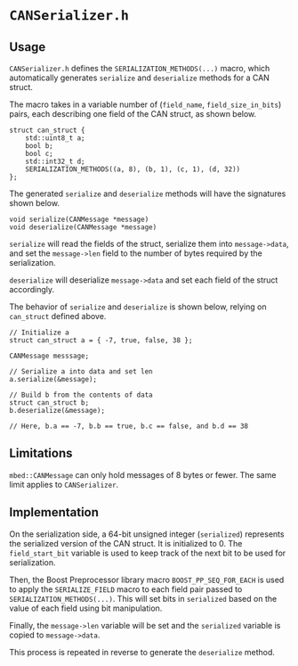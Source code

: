 # `CANSerializer.h`

## Usage

`CANSerializer.h` defines the `SERIALIZATION_METHODS(...)` macro, which automatically generates `serialize` and `deserialize` methods for a CAN struct.

The macro takes in a variable number of (`field_name`, `field_size_in_bits`) pairs, each describing one field of the CAN struct, as shown below.

```
struct can_struct {
    std::uint8_t a;
    bool b;
    bool c;
    std::int32_t d;
    SERIALIZATION_METHODS((a, 8), (b, 1), (c, 1), (d, 32))
};
```

The generated `serialize` and `deserialize` methods will have the signatures shown below.

```
void serialize(CANMessage *message)
void deserialize(CANMessage *message)
```

`serialize` will read the fields of the struct, serialize them into `message->data`, and set the `message->len` field to the number of bytes required by the serialization.

`deserialize` will deserialize `message->data` and set each field of the struct accordingly.

The behavior of `serialize` and `deserialize` is shown below, relying on `can_struct` defined above.

```
// Initialize a
struct can_struct a = { -7, true, false, 38 };

CANMessage messsage;

// Serialize a into data and set len
a.serialize(&message);

// Build b from the contents of data
struct can_struct b;
b.deserialize(&message);

// Here, b.a == -7, b.b == true, b.c == false, and b.d == 38
```

## Limitations

`mbed::CANMessage` can only hold messages of 8 bytes or fewer. The same limit applies to `CANSerializer`.

## Implementation

On the serialization side, a 64-bit unsigned integer (`serialized`) represents the serialized version of the CAN struct. It is initialized to 0. The `field_start_bit` variable is used to keep track of the next bit to be used for serialization.

Then, the Boost Preprocessor library macro `BOOST_PP_SEQ_FOR_EACH` is used to apply the `SERIALIZE_FIELD` macro to each field pair passed to `SERIALIZATION_METHODS(...)`. This will set bits in `serialized` based on the value of each field using bit manipulation.

Finally, the `message->len` variable will be set and the `serialized` variable is copied to `message->data`.

This process is repeated in reverse to generate the `deserialize` method.
